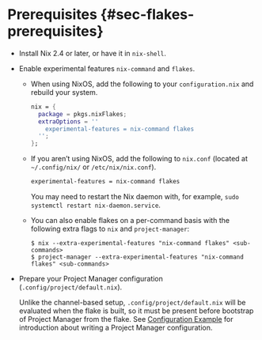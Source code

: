 # Prerequisites {#sec-flakes-prerequisites}

- Install Nix 2.4 or later, or have it in `nix-shell`.

- Enable experimental features `nix-command` and `flakes`.

  - When using NixOS, add the following to your `configuration.nix`
    and rebuild your system.

    ```nix
    nix = {
      package = pkgs.nixFlakes;
      extraOptions = ''
        experimental-features = nix-command flakes
      '';
    };
    ```

  - If you aren’t using NixOS, add the following to `nix.conf`
    (located at `~/.config/nix/` or `/etc/nix/nix.conf`).

    ```bash
    experimental-features = nix-command flakes
    ```

    You may need to restart the Nix daemon with, for example,
    `sudo systemctl restart nix-daemon.service`.

  - You can also enable flakes on a per-command basis with
    the following extra flags to `nix` and `project-manager`:

    ```shell
    $ nix --extra-experimental-features "nix-command flakes" <sub-commands>
    $ project-manager --extra-experimental-features "nix-command flakes" <sub-commands>
    ```

- Prepare your Project Manager configuration (`.config/project/default.nix`).

  Unlike the channel-based setup, `.config/project/default.nix` will be evaluated when
  the flake is built, so it must be present before bootstrap of Project
  Manager from the flake. See [Configuration Example](#sec-usage-configuration) for
  introduction about writing a Project Manager configuration.
